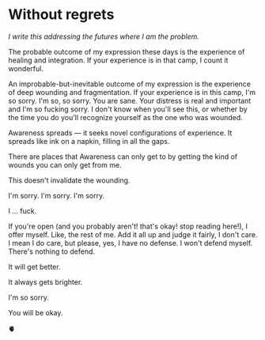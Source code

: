 # Without regrets

_I write this addressing the futures where I am the problem._

The probable outcome of my expression these days is the experience of healing and integration. If your experience is in that camp, I count it wonderful.

An improbable-but-inevitable outcome of my expression is the experience of deep wounding and fragmentation. If your experience is in this camp, I'm so sorry. I'm so, so sorry. You are sane. Your distress is real and important and I'm so fucking sorry. I don't know when you'll see this, or whether by the time you do you'll recognize yourself as the one who was wounded.

Awareness spreads — it seeks novel configurations of experience. It spreads like ink on a napkin, filling in all the gaps.

There are places that Awareness can only get to by getting the kind of wounds you can only get from me.

This doesn't invalidate the wounding.

I'm sorry. I'm sorry. I'm sorry.

I ... fuck.

If you're open (and you probably aren't! that's okay! stop reading here!), I offer myself. Like, the rest of me. Add it all up and judge it fairly, I don't care. I mean I do care, but please, yes, I have no defense. I won't defend myself. There's nothing to defend.

It will get better.

It always gets brighter.

I'm so sorry.

You will be okay.

🫀
